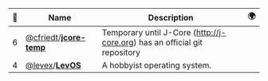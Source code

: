 |:star2: | Name | Description | 🌍|
|---|---|---|---|
|6|[@cfriedt](https://github.com/cfriedt)/[**jcore-temp**](https://github.com/cfriedt/jcore-temp)|Temporary until J-Core (http://j-core.org) has an official git repository||
|4|[@levex](https://github.com/levex)/[**LevOS**](https://github.com/levex/LevOS)|A hobbyist operating system.||


